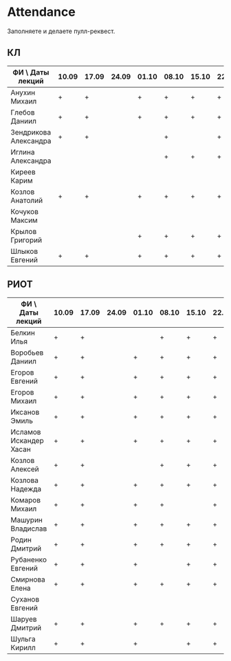 # Attendance

Заполняете и делаете пулл-реквест.

## КЛ

| ФИ \ Даты лекций     |10.09|17.09|24.09|01.10|08.10|15.10|22.10|29.10|05.11|12.11|19.11|26.11|03.12|10.12| Сумма / 11 |
|----------------------|-----|-----|-----|-----|-----|-----|-----|-----|-----|-----|-----|-----|-----|-----|-------|
| Анухин Михаил        |  +  |  +  |     |  +  |  +  |  +  |  +  |  +  |     |  +  |     |  +  |  +  |     |   10  |
| Глебов Даниил        |  +  |  +  |     |  +  |  +  |  +  |  +  |  +  |     |  +  |  +  |  +  |  +  |     |   11  |
| Зендрикова Александра|  +  |  +  |     |     |  +  |     |  +  |     |     |  +  |     |     |     |     |   5   |
| Иглина Александра    |     |     |     |     |  +  |  +  |  +  |  +  |     |  +  |  +  |  +  |     |     |   7   |
| Киреев Карим         |     |     |     |     |     |     |     |     |     |     |     |     |     |     |       |
| Козлов Анатолий      |  +  |  +  |     |  +  |  +  |  +  |  +  |  +  |     |  +  |  +  |  +  |  +  |     |   11  |
| Кочуков Максим       |     |     |     |     |     |     |     |     |     |     |     |     |  +  |     |   1   |
| Крылов Григорий      |     |     |     |  +  |  +  |  +  |  +  |  +  |     |  +  |  +  |  +  |  +  |     |   9   |
| Шлыков Евгений       |  +  |  +  |     |  +  |  +  |  +  |  +  |  +  |     |  +  |  +  |  +  |  +  |     |   11  |

## РИОТ

| ФИ \ Даты лекций     |10.09|17.09|24.09|01.10|08.10|15.10|22.10|29.10|05.11|12.11|19.11|26.11|03.12|10.12| Сумма |
|----------------------|-----|-----|-----|-----|-----|-----|-----|-----|-----|-----|-----|-----|-----|-----|-------|
| Белкин Илья          |  +  |  +  |     |     |  +  |  +  |  +  |  +  |     |  +  |  +  |  +  |  +  |     |   10  |
| Воробьев Даниил      |  +  |  +  |     |  +  |  +  |  +  |  +  |  +  |     |  +  |  +  |  +  |  +  |     |   11  |
| Егоров Евгений       |  +  |  +  |     |  +  |  +  |  +  |  +  |  +  |     |  +  |  +  |     |  +  |     |   10  |
| Егоров Михаил        |  +  |  +  |     |  +  |  +  |  +  |  +  |     |     |  +  |  +  |     |     |     |   8   |
| Иксанов Эмиль        |  +  |  +  |     |  +  |  +  |  +  |  +  |  +  |     |  +  |  +  |     |     |     |   9   |
| Исламов Искандер Хасан| +  |  +  |     |  +  |  +  |  +  |  +  |  +  |     |  +  |     |     |  +  |     |   9   |
| Козлов Алексей       |  +  |  +  |     |     |  +  |  +  |  +  |  +  |     |  +  |  +  |  +  |  +  |     |   10  |
| Козлова Надежда      |  +  |  +  |     |  +  |  +  |  +  |  +  |  +  |     |  +  |  +  |  +  |  +  |     |   11  |
| Комаров Михаил       |  +  |  +  |     |  +  |  +  |     |  +  |  +  |     |     |     |  +  |     |     |   7   |
| Машурин Владислав    |  +  |  +  |     |  +  |  +  |  +  |  +  |  +  |     |  +  |  +  |     |     |     |   9   |
| Родин Дмитрий        |  +  |  +  |     |  +  |  +  |  +  |  +  |     |     |  +  |  +  |  +  |  +  |     |   10  |
| Рубаненко Евгений    |  +  |  +  |     |  +  |     |  +  |  +  |  +  |     |     |  +  |  +  |  +  |     |   9   |
| Смирнова Елена       |  +  |  +  |     |  +  |  +  |  +  |  +  |  +  |     |  +  |  +  |  +  |     |     |   10  |
| Суханов Евгений      |     |     |     |     |     |     |     |     |     |     |     |     |     |     |       |
| Шаруев Дмитрий       |  +  |  +  |     |  +  |  +  |  +  |  +  |  +  |     |  +  |  +  |  +  |  +  |     |   11  |
| Шульга Кирилл        |  +  |  +  |     |  +  |     |  +  |  +  |  +  |     |     |  +  |     |     |     |   7   |
